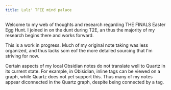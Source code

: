 ```yaml
---
title: Lulz' TFEE mind palace
---
```


Welcome to my web of thoughts and research regarding THE FINALS Easter Egg Hunt. I joined in on the dunt during T2E, an thus the majority of my research begins there and works forward.

This is a work in progress. Much of my original note taking was less organized, and thus lacks som eof the more detailed sourcing that I'm striving for now.

Certain aspects of my local Obsidian notes do not translate well to Quartz in its current state. For example, in Obisidian, inline tags can be viewed on a graph, while Quartz does not yet support this.
Thus many of my notes appear diconnected in the Quartz graph, despite being connected by a tag.